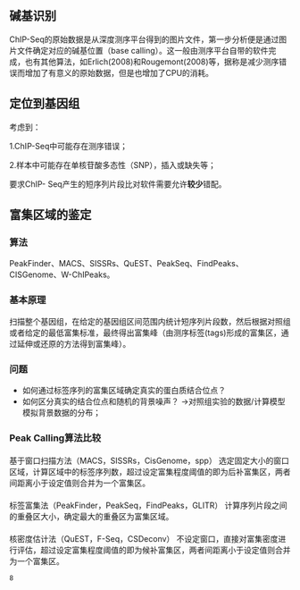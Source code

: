 ## 碱基识别
ChIP-Seq的原始数据是从深度测序平台得到的图片文件，第一步分析便是通过图片文件确定对应的碱基位置（base
calling）。这一般由测序平台自带的软件完成，也有其他算法，如Erlich(2008)和Rougemont(2008)等，据称是减少测序错误而增加了有意义的原始数据，但是也增加了CPU的消耗。
## 定位到基因组
考虑到：

1.ChIP-Seq中可能存在测序错误；

2.样本中可能存在单核苷酸多态性（SNP），插入或缺失等；

要求ChIP-
Seq产生的短序列片段比对软件需要允许**较少**错配。
## 富集区域的鉴定
### 算法
PeakFinder、MACS、SISSRs、QuEST、PeakSeq、FindPeaks、CISGenome、W-ChIPeaks。
### 基本原理
扫描整个基因组，在给定的基因组区间范围内统计短序列片段数，然后根据对照组或者给定的最低富集标准，最终得出富集峰（由测序标签(tags)形成的富集区，通过延伸或还原的方法得到富集峰）。
### 问题
* 如何通过标签序列的富集区域确定真实的蛋白质结合位点？
* 如何区分真实的结合位点和随机的背景噪声？
→对照组实验的数据/计算模型模拟背景数据的分布；

### Peak Calling算法比较
####
基于窗口扫描方法（MACS，SISSRs，CisGenome，spp）
选定固定大小的窗口区域，计算区域中的标签序列数，超过设定富集程度阈值的即为后补富集区，两者间距离小于设定值则合并为一个富集区。
####
标签富集法（PeakFinder，PeakSeq，FindPeaks，GLITR）
计算序列片段之间的重叠区大小，确定最大的重叠区为富集区域。
####
核密度估计法（QuEST，F-Seq，CSDeconv）
不设定窗口，直接对富集密度进行评估，超过设定富集程度阈值的即为候补富集区，两者间距离小于设定值则合并为一个富集区。

```{.python .input}
8
```
